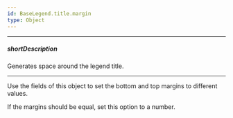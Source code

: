 ```yaml
---
id: BaseLegend.title.margin
type: Object
---
```

---
##### shortDescription
Generates space around the legend title.

---
Use the fields of this object to set the bottom and top margins to different values.

If the margins should be equal, set this option to a number.